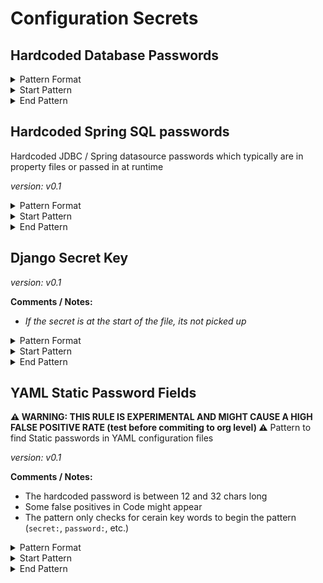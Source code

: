 <!-- WARNING: This README is generated automatically
-->
# Configuration Secrets

## Hardcoded Database Passwords


<details>
<summary>Pattern Format</summary>
<p>

```regex
[a-zA-Z0-9!$%&*+?^_`{|}~-]{1,}
```

**Comments / Notes:**

- Current Version: v0.1
- Checks if the password is null / length of 0
- Supports quoted passwords
- Not case sensative
</p>
</details>


<details>
<summary>Start Pattern</summary>
<p>

```regex
[^0-9A-Za-z](?i)(postgres|mysql|mysql_root)_password(\s+|)(=|:)(\s+|)('|"|)
```

</p>
</details>
<details>
<summary>End Pattern</summary>
<p>

```regex
\z|[^a-zA-Z0-9!$%&*+?^_`{}|~-]|'|"
```

</p>
</details>

## Hardcoded Spring SQL passwords


Hardcoded JDBC / Spring datasource passwords which typically are in property files or passed in at runtime

*version: v0.1*



<details>
<summary>Pattern Format</summary>
<p>

```regex
[a-zA-Z0-9!$%&*+?^_`{|}~-]+
```

</p>
</details>

<details>
<summary>Start Pattern</summary>
<p>

```regex
[^0-9A-Za-z](spring.datasource.password|jdbc.password)(\s+|)=(\s+|)
```

</p>
</details><details>
<summary>End Pattern</summary>
<p>

```regex
\z|[^0-9A-Za-z]|'
```

</p>
</details>

## Django Secret Key



*version: v0.1*

**Comments / Notes:**

- _If the secret is at the start of the file, its not picked up_


<details>
<summary>Pattern Format</summary>
<p>

```regex
[^\s"'(${{)][a-zA-Z0-9!.,$%&*+?^_`{|}()~-]*
```

</p>
</details>

<details>
<summary>Start Pattern</summary>
<p>

```regex
[^0-9A-Za-z](SECRET_KEY)(\s+|)=(\s+|)("|')
```

</p>
</details><details>
<summary>End Pattern</summary>
<p>

```regex
\z|[^a-zA-Z0-9\s!.,$%&*+?^_`{|}()~-]|'|"
```

</p>
</details>

## YAML Static Password Fields

**⚠️ WARNING: THIS RULE IS EXPERIMENTAL AND MIGHT CAUSE A HIGH FALSE POSITIVE RATE (test before commiting to org level) ⚠️**
Pattern to find Static passwords in YAML configuration files

*version: v0.1*

**Comments / Notes:**

- The hardcoded password is between 12 and 32 chars long
- Some false positives in Code might appear
- The pattern only checks for cerain key words to begin the pattern (`secret:`, `password:`, etc.)


<details>
<summary>Pattern Format</summary>
<p>

```regex
[a-zA-Z0-9%!#$%&*+=?^_-{|}~\.,]{12,32}
```

</p>
</details>

<details>
<summary>Start Pattern</summary>
<p>

```regex
[^0-9A-Za-z](\s+|)(secret|service_pass(wd|word|code|phrase)|pass(wd|word|code|phrase)|key)(\s+|):(\s+|)
```

</p>
</details><details>
<summary>End Pattern</summary>
<p>

```regex
[^0-9A-Za-z'"\(\)]|\z
```

</p>
</details>
